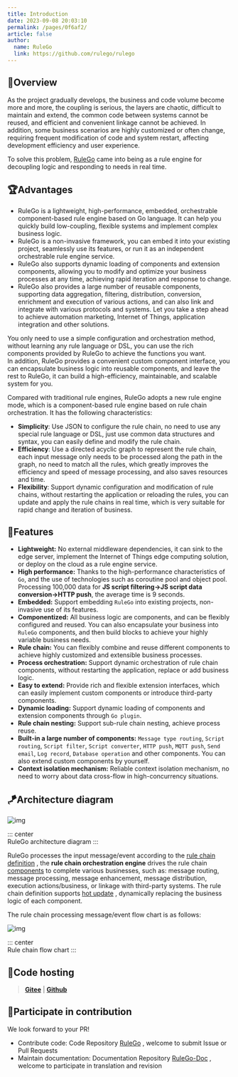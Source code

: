```yaml
---
title: Introduction
date: 2023-09-08 20:03:10
permalink: /pages/0f6af2/
article: false
author: 
  name: RuleGo
  link: https://github.com/rulego/rulego
---
```


## 🎉Overview

As the project gradually develops, the business and code volume become more and more, the coupling is serious, the layers are chaotic, difficult to maintain and extend, the common code between systems cannot be reused, and efficient and convenient linkage cannot be achieved.
In addition, some business scenarios are highly customized or often change, requiring frequent modification of code and system restart, affecting development efficiency and user experience.

To solve this problem, [RuleGo](https://github.com/ruelego/ruelego) came into being as a rule engine for decoupling logic and responding to needs in real time.

## 🏆Advantages

- RuleGo is a lightweight, high-performance, embedded, orchestrable component-based rule engine based on Go language. It can help you quickly build low-coupling, flexible systems and implement complex business logic.
- RuleGo is a non-invasive framework, you can embed it into your existing project, seamlessly use its features, or run it as an independent orchestrable rule engine service.
- RuleGo also supports dynamic loading of components and extension components, allowing you to modify and optimize your business processes at any time, achieving rapid iteration and response to change.
- RuleGo also provides a large number of reusable components, supporting data aggregation, filtering, distribution, conversion, enrichment and execution of various actions, and can also link and integrate with various protocols and systems. Let you take a step ahead to achieve automation marketing, Internet of Things, application integration and other solutions.

You only need to use a simple configuration and orchestration method, without learning any rule language or DSL, you can use the rich components provided by RuleGo to achieve the functions you want.              
In addition, RuleGo provides a convenient custom component interface, you can encapsulate business logic into reusable components, and leave the rest to RuleGo, it can build a high-efficiency, maintainable, and scalable system for you.


Compared with traditional rule engines, RuleGo adopts a new rule engine mode, which is a component-based rule engine based on rule chain orchestration. It has the following characteristics:

- **Simplicity**: Use JSON to configure the rule chain, no need to use any special rule language or DSL, just use common data structures and syntax, you can easily define and modify the rule chain.
- **Efficiency**: Use a directed acyclic graph to represent the rule chain, each input message only needs to be processed along the path in the graph, no need to match all the rules, which greatly improves the efficiency and speed of message processing, and also saves resources and time.
- **Flexibility**: Support dynamic configuration and modification of rule chains, without restarting the application or reloading the rules, you can update and apply the rule chains in real time, which is very suitable for rapid change and iteration of business.


## 🚀Features

* **Lightweight:** No external middleware dependencies, it can sink to the edge server, implement the Internet of Things edge computing solution, or deploy on the cloud as a rule engine service.
* **High performance:** Thanks to the high-performance characteristics of `Go`, and the use of technologies such as coroutine pool and object pool. Processing 100,000 data for **JS script filtering->JS script data conversion->HTTP push**, the average time is 9 seconds.
* **Embedded:** Support embedding `RuleGo` into existing projects, non-invasive use of its features.
* **Componentized:** All business logic are components, and can be flexibly configured and reused. You can also encapsulate your business into `RuleGo` components, and then build blocks to achieve your highly variable business needs.
* **Rule chain:** You can flexibly combine and reuse different components to achieve highly customized and extensible business processes.
* **Process orchestration:** Support dynamic orchestration of rule chain components, without restarting the application, replace or add business logic.
* **Easy to extend:** Provide rich and flexible extension interfaces, which can easily implement custom components or introduce third-party components.
* **Dynamic loading:** Support dynamic loading of components and extension components through `Go plugin`.
* **Rule chain nesting:** Support sub-rule chain nesting, achieve process reuse.
* **Built-in a large number of components:** `Message type routing`, `Script routing`, `Script filter`, `Script converter`, `HTTP push`, `MQTT push`, `Send email`, `Log record`, `Database operation`
  and other components. You can also extend custom components by yourself.
* **Context isolation mechanism:** Reliable context isolation mechanism, no need to worry about data cross-flow in high-concurrency situations.

## 🪁Architecture diagram

![img](/img/architecture.png)

::: center      
RuleGo architecture diagram
:::

RuleGo processes the input message/event according to the [rule chain definition](/en/pages/10e1c0/) , the **rule chain orchestration engine** drives the rule chain [components](/en/pages/88fc3c/) to complete various businesses, such as: message routing, message processing, message enhancement, message distribution, execution actions/business, or linkage with third-party systems. The rule chain definition supports [hot update](/en/pages/56668f/) , dynamically replacing the business logic of each component.

The rule chain processing message/event flow chart is as follows:

![img](/img/chain_architecture_en.png)

::: center      
Rule chain flow chart
:::
## 🎈Code hosting

> **[Gitee](https://gitee.com/rulego/rulego)** | **[Github](https://github.com/rulego/rulego)**

## 🧸Participate in contribution

We look forward to your PR!

- Contribute code: Code Repository [RuleGo](https://github.com/rulego/rulego) , welcome to submit Issue or Pull Requests
- Maintain documentation: Documentation Repository [RuleGo-Doc](https://github.com/rulego/rulego-doc) , welcome to participate in translation and revision